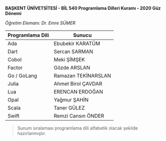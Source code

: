 **BAŞKENT ÜNİVETSİTESİ - BİL 540 Programlama Dilleri Kuramı - 2020 Güz Dönemi**

*Öğretim Elemanı: Dr. Emre SÜMER*

| Programlama Dili | Sunucu |
|--|--|
| Ada | Ebubekir KARATÜM |
| Dart | Sercan SARMAN |
| Cobol | Meki ŞİMŞEK |
| Factor | Gözde ARSLAN |
| Go / GoLang | Ramazan TEKİNARSLAN |
| Julia | Ahmet Birol ÇAVDAR |
| Lua | ERENCAN ERDOĞAN |
| Opal | Yağmur ŞAHİN |
| Scala | Taner GÜLEZ |
| Swift | Remzi Cansın ÖNDER |

> Sunum sıralaması programlama dili alfabetik olacak şekilde hazırlanmıştır.

